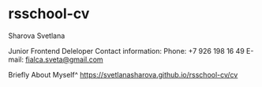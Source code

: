 # rsschool-cv

Sharova Svetlana

Junior Frontend Deleloper
Contact information:
Phone: +7 926 198 16 49
E-mail: fialca.sveta@gmail.com

Briefly About Myself^
https://svetlanasharova.github.io/rsschool-cv/cv
